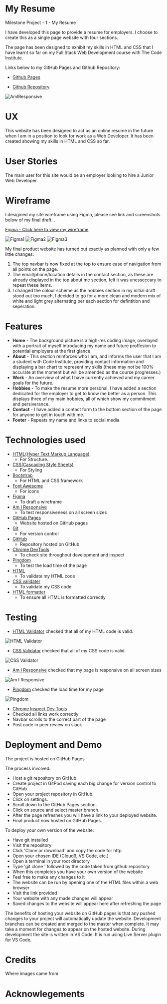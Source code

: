 # My Resume

Milestone Project - 1 - My Resume

I have developed this page to provide a resume for employers. I choose to create this as a single page website with four sections.

The page has been designed to exhibit my skills in HTML and CSS that I have learnt so far on my Full Stack Web Development course with The Code Institute. 

Links below to my GitHub Pages and Github Repository:

- [Github Pages](https://jonathanuk84.github.io/Resume/.)

- [Github Repository](https://github.com/jonathanuk84/Resume)

![AmIResponsive](READMEimages/AmIResponsive.PNG)

# UX
This website has been designed to act as an online resume in the future when I am in a position to look for work as a Web Developer. It has been created showing my skills 
in HTML and CSS so far.

# User Stories
The main user for this site would be an employer looking to hire a Junior Web Developer.


# Wireframe

I desigined my site wireframe using Figma, please see link and screenshots below of my final draft. . 

[Figma - Click here to view my wireframe](https://www.figma.com/file/MQpvMBvXZ2Xhp8LNNiGMO6/Untitled?node-id=0%3A1)

![Figma1](READMEimages/Figma1.PNG)
![Figma2](READMEimages/Figma2.PNG)
![Figma3](READMEimages/Figma3.PNG)

My final product website has turned out exactly as planned with only 
a few little changes:

1.  The top navbar is now fixed at the top to ensure ease of navigation from all points on the page.
1.  The email/phone/location details in the contact section, as these are already displayed in the top about me section, felt it was unesseccary to repeat these items.
1.  I changed the colour scheme as the hobbies section in my initial draft stood out too much, I decided to go for a more clean and modern mix of white and light grey
alternating per each section for defintition and seperation. 

# Features
- **Home** - The background picture is a high-res coding image, overlayed with a portrait of myself introducing my name and future proffesion to potential employers 
at the first glance. 
- **About** - This section reinforces who I am, and informs the user that I am a student with Code Institute, providing contact information and displaying a bar 
chart to represent my skills (these may not be 100% accurate at the moment but will be amended as the course progresses.)
- **Work** - An overview of what I have currently achieved and my career goals for the future. 
- **Hobbies** - To make the resume more personal, I have added a section dedicated for the employer to get to know me better as a person. This displays three of my
main hobbies, all of which show my commitment and persiverance.
- **Contact** - I have added a contact form to the bottom section of the page for anyone to get in touch with me.
- **Footer** - Repeats my name and links to social media. 

# Technologies used
- [HTML(Hyper Text Markup Language)](https://developer.mozilla.org/en-US/docs/Web/HTML)
    * For Structure.
- [CSS(Cascading Style Sheets)](https://www.w3.org/Style/CSS/Overview.en.html)
    * For Styling 
- [Bootstrap](https://getbootstrap.com/)
    * For HTML and CSS framework
- [Font Awesome](https://fontawesome.com/v4.7.0/)
    * For icons
- [Figma](https://www.figma.com)
    * To draft a wireframe
- [Am I Responsive](http://ami.responsivedesign.is/)
    * To test responsiveness on all screen sizes
- [GitHub Pages](https://jonathanuk84.github.io/Resume/.)
    * Website hosted on GitHub pages
- [Git](https://git-scm.com/)
    * For version control
- [GitHub](https://github)
    * Repository hosted on GitHub
- [Chrome DevTools](https://developers.google.com/web/tools/chrome-devtools)
    * To check site throughout development and inspect
- [Pingdom](https://tools.pingdom.com/)
    * To test the load time of the page
- [HTML](https://validator.w3.org/) 
    * To validate my HTML code
- [CSS validater](https://jigsaw.w3.org/css-validator/validator)
    * To validate my CSS code
- [HTML formatter](https://www.freeformatter.com/html-formatter.html#ad-output)
    * To ensure all HTML is formatted correctly 

# Testing 
- [HTML Validator](https://validator.w3.org/) checked that all of my HTML code is valid.

![HTML Validator](READMEimages/HTMLvalidator.PNG)

- [CSS Validator](https://jigsaw.w3.org/css-validator/) checked that all of my CSS code is valid.

![CSS Validator](READMEimages/CSSvalidator.PNG)

- [Am I Responsive](http://ami.responsivedesign.is/) checked that my page is responsive on all screen sizes

![Am I Responsive](READMEimages/AmIResponsive.PNG)

- [Pingdom](https://tools.pingdom.com) checked the load time for my page

![Pingdom](READMEimages/Pingdom.PNG)

- [Chrome Inspect Dev Tools](https://www.google.com/chrome/)
- Checked all links work correctly
- Navbar scrolls to the correct part of the page
- Post code in peer review on slack

# Deployment and Demo 
The project is hosted on GitHub Pages

The process involved:

- Host a git repository on GitHub.
- Create project in GitPod saving each big change for version control to GitHub.
- Open your project repository in GitHub.
- Click on settings.
- Scroll down to the GitHub Pages section.
- Click on source and select master branch.
- After the page refreshes you will have a link to your deployed website.
- Final product now hosted on GitHub Pages.

To deploy your own version of the website:
- Have git installed
- Visit the repository
- Click 'Clone or download' and copy the code for http
- Open your chosen IDE (Cloud9, VS Code, etc.)
- Open a terminal in your root directory
- Type 'git clone ' followed by the code taken from github repository
- When this completes you have your own version of the website
- Feel free to make any changes to it
- The website can be run by opening one of the HTML files within a web browser
- Visit the link provided
- Your website with any made changes will appear
- Saved changes to the website will appear here after refreshing the page

The benefits of hosting your website on GitHub pages is that any pushed changes to your project will automatically update the website. Development branches can be created and merged to the master when complete.
It may take a moment for changes to appear on the hosted website.
During development the site is written in VS Code. It is run using Live Server plugin for VS Code.

# Credits 
Where images came from

# Acknowlegements 
 
